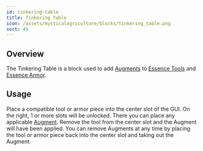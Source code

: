 ```yaml
---
id: tinkering-table
title: Tinkering Table
icon: /assets/mysticalagriculture/blocks/tinkering_table.png
sort: 45
---
```


## Overview

The Tinkering Table is a block used to add [Augments](../items/augments.md) to [Essence Tools](../items/essence-tools.md) and [Essence Armor](../items/essence-armor.md).

## Usage

Place a compatible tool or armor piece into the center slot of the GUI. On the right, 1 or more slots will be unlocked. There you can place any applicable [Augment](../items/augments.md). Remove the tool from the center slot and the Augment will have been applied. You can remove Augments at any time by placing the tool or armor piece back into the center slot and taking out the Augment.
